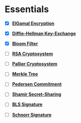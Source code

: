 # Essentials

- [x] [**ElGamal Encryption**](https://en.wikipedia.org/wiki/ElGamal_encryption)

- [x] [**Diffie-Hellman Key-Exchange**](https://en.wikipedia.org/wiki/Elliptic-curve_Diffie%E2%80%93Hellman)

- [x] [**Bloom Filter**](https://en.wikipedia.org/wiki/Bloom_filter)

- [ ] [**RSA Cryptosystem**](<https://en.wikipedia.org/wiki/RSA_(cryptosystem)>)

- [ ] [**Pallier Cryptosystem**](https://en.wikipedia.org/wiki/Paillier_cryptosystem)

- [ ] [**Merkle Tree**](https://en.wikipedia.org/wiki/Merkle_tree)

- [ ] [**Pedersen Commitment**](https://link.springer.com/content/pdf/10.1007/3-540-46766-1_9.pdf#page=3)

- [ ] [**Shamir Secret-Sharing**](https://en.wikipedia.org/wiki/Shamir%27s_secret_sharing)

- [ ] [**BLS Signature**](https://en.wikipedia.org/wiki/BLS_digital_signature)

- [ ] [**Schnorr Signature**](https://en.wikipedia.org/wiki/Schnorr_signature)
